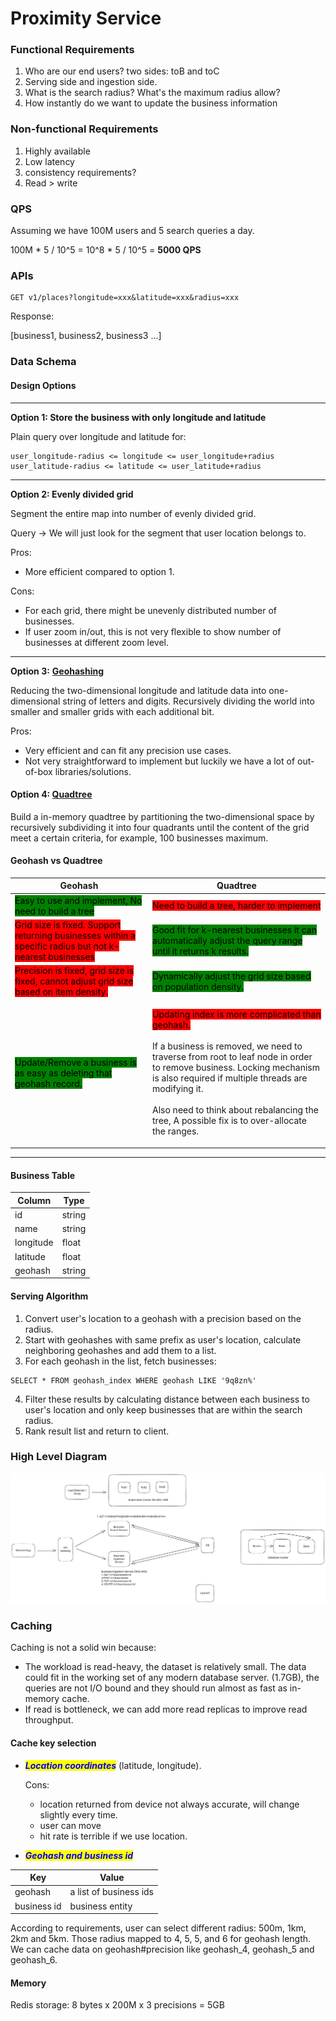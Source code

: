 # Proximity Service

### Functional Requirements

1. Who are our end users? two sides: toB and toC
2. Serving side and ingestion side.
3. What is the search radius? What's the maximum radius allow?
4. How instantly do we want to update the business information

### Non-functional Requirements

1. Highly available
2. Low latency
3. consistency requirements?
4. Read > write

### QPS

Assuming we have 100M users and 5 search queries a day.

100M \* 5 / 10^5 = 10^8 \* 5 / 10^5 = **5000 QPS**

### APIs

```
GET v1/places?longitude=xxx&latitude=xxx&radius=xxx
```

Response:

\[business1, business2, business3 ...]

### Data Schema

#### Design Options

***

**Option 1: Store the business with only longitude and latitude**

Plain query over longitude and latitude for:

```
user_longitude-radius <= longitude <= user_longitude+radius
user_latitude-radius <= latitude <= user_latitude+radius
```

***

**Option 2: Evenly divided grid**

Segment the entire map into number of evenly divided grid.

Query -> We will just look for the segment that user location belongs to.

Pros:

* More efficient compared to option 1.

Cons:

* For each grid, there might be unevenly distributed number of businesses.
* If user zoom in/out, this is not very flexible to show number of businesses at different zoom level.

***

**Option 3:** [**Geohashing**](../deep-dive/geospatial-indexing/geohash.md)

Reducing the two-dimensional longitude and latitude data into one-dimensional string of letters and digits. Recursively dividing the world into smaller and smaller grids with each additional bit.

Pros:

* Very efficient and can fit any precision use cases.
* Not very straightforward to implement but luckily we have a lot of out-of-box libraries/solutions.

#### Option 4: [Quadtree](../deep-dive/quadtree.md)

Build a in-memory quadtree by partitioning the two-dimensional space by recursively subdividing it into four quadrants until the content of the grid meet a certain criteria, for example, 100 businesses maximum.

#### Geohash vs Quadtree

| Geohash                                                                                                                                           | Quadtree                                                                                                                                                                                                                                                                                                                                                                                  |
| ------------------------------------------------------------------------------------------------------------------------------------------------- | ----------------------------------------------------------------------------------------------------------------------------------------------------------------------------------------------------------------------------------------------------------------------------------------------------------------------------------------------------------------------------------------- |
| <mark style="background-color:green;">Easy to use and implement, No need to build a tree</mark>                                                   | <mark style="background-color:red;">Need to build a tree, harder to implement</mark>                                                                                                                                                                                                                                                                                                      |
| <mark style="background-color:red;">Grid size is fixed. Support returning businesses within a specific radius but not k-nearest businesses</mark> | <mark style="background-color:green;">Good fit for k-nearest businesses it can automatically adjust the query range until it returns k results.</mark>                                                                                                                                                                                                                                    |
| <mark style="background-color:red;">Precision is fixed, grid size is fixed, cannot adjust grid size based on item density.</mark>                 | <mark style="background-color:green;">Dynamically adjust the grid size based on population density.</mark>                                                                                                                                                                                                                                                                                |
| <mark style="background-color:green;">Update/Remove a business is as easy as deleting that geohash record.</mark>                                 | <p><mark style="background-color:red;">Updating index is more complicated than geohash.</mark><br><br>If a business is removed, we need to traverse from root to leaf node in order to remove business. Locking mechanism is also required if multiple threads are modifying it.<br><br>Also need to think about rebalancing the tree, A possible fix is to over-allocate the ranges.</p> |

***

#### Business Table

| Column    | Type   |
| --------- | ------ |
| id        | string |
| name      | string |
| longitude | float  |
| latitude  | float  |
| geohash   | string |

#### Serving Algorithm

1. Convert user's location to a geohash with a precision based on the radius.
2. Start with geohashes with same prefix as user's location, calculate neighboring geohashes and add them to a list.
3. For each geohash in the list, fetch businesses:

```
SELECT * FROM geohash_index WHERE geohash LIKE '9q8zn%'
```

4. Filter these results by calculating distance between each business to user's location and only keep businesses that are within the search radius.
5. Rank result list and return to client.

### High Level Diagram

<img src="../../.gitbook/assets/file.excalidraw (1) (1) (1) (1) (1) (1) (1) (1) (1) (1) (1).svg" alt="" class="gitbook-drawing">

### Caching

Caching is not a solid win because:

* The workload is read-heavy, the dataset is relatively small. The data could fit in the working set of any modern database server. (1.7GB), the queries are not I/O bound and they should run almost as fast as in-memory cache.
* If read is bottleneck, we can add more read replicas to improve read throughput.

#### Cache key selection

*   _<mark style="color:blue;">**Location coordinates**</mark>_ (latitude, longitude).

    Cons:

    * location returned from device not always accurate, will change slightly every time.
    * user can move
    * hit rate is terrible if we use location.
* _<mark style="color:blue;">**Geohash and business id**</mark>_

| Key         | Value                  |
| ----------- | ---------------------- |
| geohash     | a list of business ids |
| business id | business entity        |

According to requirements, user can select different radius: 500m, 1km, 2km and 5km. Those radius mapped to 4, 5, 5, and 6 for geohash length. We can cache data on geohash#precision like geohash\_4, geohash\_5 and geohash\_6.

#### Memory

Redis storage: 8 bytes x 200M x 3 precisions = 5GB
